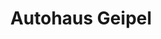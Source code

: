 ---
title: "Autohaus Geipel"
url: /auerbach/autohaus-geipel-goeltzschtalstrasse/
shop: Autowerkstatt
---